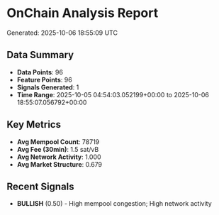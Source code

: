 # OnChain Analysis Report
Generated: 2025-10-06 18:55:09 UTC

## Data Summary
- **Data Points**: 96
- **Feature Points**: 96
- **Signals Generated**: 1
- **Time Range**: 2025-10-05 04:54:03.052199+00:00 to 2025-10-06 18:55:07.056792+00:00

## Key Metrics
- **Avg Mempool Count**: 78719
- **Avg Fee (30min)**: 1.5 sat/vB
- **Avg Network Activity**: 1.000
- **Avg Market Structure**: 0.679

## Recent Signals
- **BULLISH** (0.50) - High mempool congestion; High network activity
